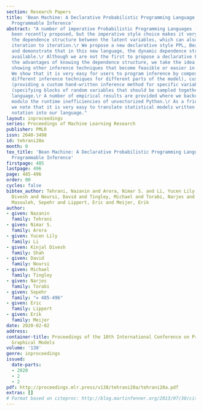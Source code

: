```yaml
---
section: Research Papers
title: 'Bean Machine: A Declarative Probabilistic Programming Language For Efficient
  Programmable Inference'
abstract: "A number of imperative Probabilistic Programming Languages (PPLs) have
  been recently proposed, but the imperative style choice makes it very hard to deduce
  the dependence structure between the latent variables, which can also change from
  iteration to iteration.\r We propose a new declarative style PPL, Bean Machine,
  and demonstrate that in this new language, the dynamic dependence structure is readily
  available.\r Although we are not the first to propose a declarative PPL or to observe
  the advantages of knowing the dependence structure, we take the idea further by
  showing other inference techniques that become feasible or easier in this style.\r
  We show that it is very easy for users to program inference by composition (combining
  different inference techniques for different parts of the model), customization
  (providing a custom hand-written inference method for specific variables), and blocking
  (specifying blocks of random variables that should be sampled together) in a declarative
  language.\r A number of empirical results are provided where we backup these claims
  modulo the runtime inefficiencies of unvectorized Python.\r As a fringe benefit,
  we note that it is very easy to translate statistical models written in mathematical
  notation into our language."
layout: inproceedings
series: Proceedings of Machine Learning Research
publisher: PMLR
issn: 2640-3498
id: tehrani20a
month: 0
tex_title: 'Bean Machine: A Declarative Probabilistic Programming Language For Efficient
  Programmable Inference'
firstpage: 485
lastpage: 496
page: 485-496
order: 00
cycles: false
bibtex_author: Tehrani, Nazanin and Arora, Nimar S. and Li, Yucen Lily and Shah, Kinjal
  Divesh and Noursi, David and Tingley, Michael and Torabi, Narjes and 
  Masouleh, Sepehr and Lippert, Eric and Meijer, Erik
author:
- given: Nazanin
  family: Tehrani
- given: Nimar S.
  family: Arora
- given: Yucen Lily
  family: Li
- given: Kinjal Divesh
  family: Shah
- given: David
  family: Noursi
- given: Michael
  family: Tingley
- given: Narjes
  family: Torabi
- given: Sepehr
  family: "= 485-496"
- given: Eric
  family: Lippert
- given: Erik
  family: Meijer
date: 2020-02-02
address: 
container-title: Proceedings of the 10th International Conference on Probabilistic
  Graphical Models
volume: '138'
genre: inproceedings
issued:
  date-parts:
  - 2020
  - 2
  - 2
pdf: http://proceedings.mlr.press/v138/tehrani20a/tehrani20a.pdf
extras: []
# Format based on citeproc: http://blog.martinfenner.org/2013/07/30/citeproc-yaml-for-bibliographies/
---
```

